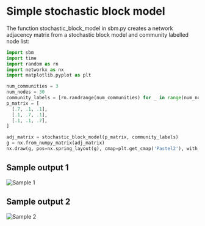 # Simple stochastic block model

The function stochastic_block_model in sbm.py creates a network adjacency matrix from a stochastic block model and community labelled node list:

```python
import sbm
import time
import random as rn
import networkx as nx
import matplotlib.pyplot as plt

num_communities = 3
num_nodes = 30
community_labels = [rn.randrange(num_communities) for _ in range(num_nodes)]
p_matrix = [
  [.7, .1, .1],
  [.1, .7, .1],
  [.1, .1, .7],
]

adj_matrix = stochastic_block_model(p_matrix, community_labels)
g = nx.from_numpy_matrix(adj_matrix)
nx.draw(g, pos=nx.spring_layout(g), cmap=plt.get_cmap('Pastel2'), with_labels=True, node_color=community_labels)
```

## Sample output 1
![Sample 1](https://github.com/faisalnsour/stochastic-block-model/blob/master/sbm-sample1.png)

## Sample output 2
![Sample 2](https://github.com/faisalnsour/stochastic-block-model/blob/master/sbm-sample2.png)
